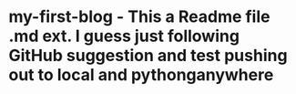 # my-first-blog - This a Readme file .md ext. I guess just following GitHub suggestion and test pushing out to local and pythonganywhere
